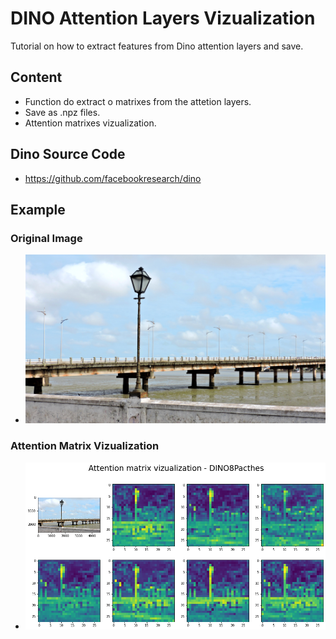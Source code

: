 # DINO Attention Layers Vizualization

Tutorial on how to extract features from Dino attention layers and save.

## Content
- Function do extract o matrixes from the attetion layers.
- Save as .npz files.
- Attention matrixes vizualization.

## Dino Source Code
- https://github.com/facebookresearch/dino

## Example
### Original Image
- ![alt text](https://github.com/matheusboaro/dino-feature-extraction-dataset/blob/main/FSCN2928.JPG)

### Attention Matrix Vizualization

- ![alt text](https://github.com/matheusboaro/dino-feature-extraction-dataset/blob/main/att_matrix.png)
